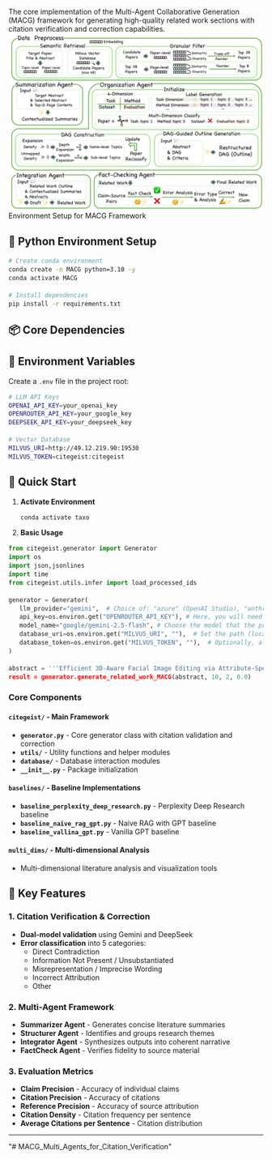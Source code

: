 The core implementation of the Multi-Agent Collaborative Generation (MACG) framework for generating high-quality related work sections with citation verification and correction capabilities.
![figure](figure.PNG)
 Environment Setup for MACG Framework

## 🐍 Python Environment Setup

```bash
# Create conda environment
conda create -n MACG python=3.10 -y
conda activate MACG

# Install dependencies
pip install -r requirements.txt
```

## 📦 Core Dependencies

## 🔧 Environment Variables

Create a `.env` file in the project root:

```bash
# LLM API Keys
OPENAI_API_KEY=your_openai_key
OPENROUTER_API_KEY=your_google_key
DEEPSEEK_API_KEY=your_deepseek_key

# Vector Database
MILVUS_URI=http://49.12.219.90:19530
MILVUS_TOKEN=citegeist:citegeist

```

## 🚀 Quick Start

1. **Activate Environment**
   ```bash
   conda activate taxo
   ```

2. **Basic Usage**
```python
from citegeist.generator import Generator
import os
import json,jsonlines
import time
from citegeist.utils.infer import load_processed_ids

generator = Generator(
   llm_provider="gemini",  # Choice of: "azure" (OpenAI Studio), "anthropic", "gemini", "mistral", and "openai"
   api_key=os.environ.get("OPENROUTER_API_KEY"), # Here, you will need to set the respective API key
   model_name="google/gemini-2.5-flash", # Choose the model that the provider supports
   database_uri=os.environ.get("MILVUS_URI", ""),  # Set the path (local) / url (remote) for the Milvus DB connection
   database_token=os.environ.get("MILVUS_TOKEN", ""),  # Optionally, also set the access token (you DON'T need to set this when using the locally hosted Milvus Database)
)

abstract = '''Efficient 3D-Aware Facial Image Editing via Attribute-Specific Prompt Learning: Drawing upon StyleGAN's expressivity and disentangled latent space, existing 2D approaches employ textual prompting to edit facial images with different attributes. In contrast, 3D-aware approaches that generate faces at different target poses require attribute-specific classifiers, learning separate model weights for each attribute, and are not scalable for novel attributes. In this work, we propose an efficient, plug-and-play, 3D-aware face editing framework based on attribute-specific prompt learning, enabling the generation of facial images with controllable attributes across various target poses. To this end, we introduce a text-driven learnable style token-based latent attribute editor (LAE). The LAE harnesses a pre-trained vision-language model to find text-guided attribute-specific editing direction in the latent space of any pre-trained 3D-aware GAN. It utilizes learnable style tokens and style mappers to learn and transform this editing direction to 3D latent space. To train LAE with multiple attributes, we use directional contrastive loss and style token loss. Furthermore, to ensure view consistency and identity preservation across different poses and attributes, we employ several 3D-aware identities and pose preservation losses. Our experiments show that our proposed framework generates high-quality images with 3D awareness and view consistency while maintaining attribute-specific features. We demonstrate the effectiveness of our method on different facial attributes, including hair color and style, expression, and others.''''
result = generator.generate_related_work_MACG(abstract, 10, 2, 0.0)
```


### Core Components

#### `citegeist/` - Main Framework
- **`generator.py`** - Core generator class with citation validation and correction
- **`utils/`** - Utility functions and helper modules
- **`database/`** - Database interaction modules
- **`__init__.py`** - Package initialization

#### `baselines/` - Baseline Implementations
- **`baseline_perplexity_deep_research.py`** - Perplexity Deep Research baseline
- **`baseline_naive_rag_gpt.py`** - Naive RAG with GPT baseline
- **`baseline_vallina_gpt.py`** - Vanilla GPT baseline

#### `multi_dims/` - Multi-dimensional Analysis
- Multi-dimensional literature analysis and visualization tools


## 🚀 Key Features

### 1. Citation Verification & Correction
- **Dual-model validation** using Gemini and DeepSeek
- **Error classification** into 5 categories:
  - Direct Contradiction
  - Information Not Present / Unsubstantiated
  - Misrepresentation / Imprecise Wording
  - Incorrect Attribution
  - Other

### 2. Multi-Agent Framework
- **Summarizer Agent** - Generates concise literature summaries
- **Structurer Agent** - Identifies and groups research themes
- **Integrator Agent** - Synthesizes outputs into coherent narrative
- **FactCheck Agent** - Verifies fidelity to source material

### 3. Evaluation Metrics
- **Claim Precision** - Accuracy of individual claims
- **Citation Precision** - Accuracy of citations
- **Reference Precision** - Accuracy of source attribution
- **Citation Density** - Citation frequency per sentence
- **Average Citations per Sentence** - Citation distribution






---
"# MACG_Multi_Agents_for_Citation_Verification" 
